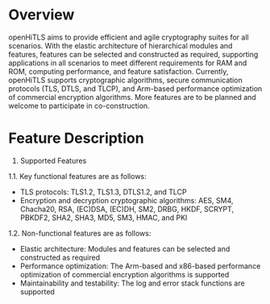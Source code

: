 # Overview

openHiTLS aims to provide efficient and agile cryptography suites for all scenarios. With the elastic architecture of hierarchical modules and features, features can be selected and constructed as required, supporting applications in all scenarios to meet different requirements for RAM and ROM, computing performance, and feature satisfaction. Currently, openHiTLS supports cryptographic algorithms, secure communication protocols (TLS, DTLS, and TLCP), and Arm-based performance optimization of commercial encryption algorithms. More features are to be planned and welcome to participate in co-construction.

# Feature Description

1. Supported Features

1.1. Key functional features are as follows:

* TLS protocols: TLS1.2, TLS1.3, DTLS1.2, and TLCP
* Encryption and decryption cryptographic algorithms: AES, SM4, Chacha20, RSA, (EC)DSA, (EC)DH, SM2, DRBG, HKDF, SCRYPT, PBKDF2, SHA2, SHA3, MD5, SM3, HMAC, and PKI

1.2. Non-functional features are as follows:

* Elastic architecture: Modules and features can be selected and constructed as required
* Performance optimization: The Arm-based and x86-based performance optimization of commercial encryption algorithms is supported
* Maintainability and testability: The log and error stack functions are supported

